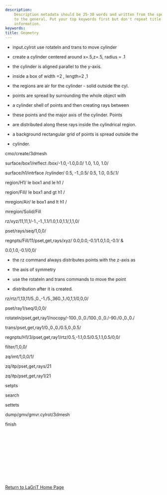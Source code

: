 ```yaml
---
description: 
    Description metadata should be 25-30 words and written from the specific
    to the general. Put your top keywords first but don't repeat title
    information.
keywords:  
title: Geometry
---
```




 


* input.cylrot use rotateln and trans to move cylinder


* create a cylinder centered around x=.5,z=.5, radius = .1


* the cylinder is aligned parallel to the y-axis.


* inside a box of width =2 , length=2 ,1


* the regions are air for the cylinder - solid outside the cyl.


* points are spread by surrounding the whole object with


* a cylinder shell of points and then creating rays between


* these points and the major axis of the cylinder. Points


* are distributed along these rays inside the cylindrical region.


* a background rectangular grid of points is spread outside the


* cylinder.

cmo/create/3dmesh

surface/box1/reflect /box/-1.0,-1.0,0.0/ 1.0, 1.0, 1.0/

surface/h1/intrface /cylinder/ 0.5, -1.,0.5/ 0.5, 1.0, 0.5/.1/

region/H1/ le box1 and le h1 /

region/Fill/ le box1 and gt h1 /

mregion/Air/ le box1 and lt h1 /

mregion/Solid/Fill

rz/xyz/11,11,1/-1.,-1.,1.1/1.0,1.0,1.1/,1,1,0/

pset/rays/seq/1,0,0/

regnpts/Fill/11/pset,get,rays/xyz/ 0.0,0.0,-0.1/1.0,1.0,-0.1/ &

0.0,1.0,-0.1/0,0/


* the rz command always distributes points with the z-axis as


* the axis of symmetry


* use the rotateln and trans commands to move the point


* distribution after it is created.

rz/rtz/1,13,11/5.,0.,-1./5.,360.,1./0,1,1/0,0,0/

pset/ray1/seq/0,0,0/

rotateln/pset,get,ray1/nocopy/-100.,0.,0./100.,0.,0./-90./0.,0.,0./

trans/pset,get,ray1/0.,0.,0./0.5,0.,0.5/

regnpts/H1/3/pset,get,ray1/rtz/0.5,-1.1,0.5/0.5,1.1,0.5/0,0/

filter/1,0,0/

zq/imt/1,0,0/1/

zq/itp/pset,get,rays/21

zq/itp/pset,get,ray1/21

setpts

search

settets

dump/gmv/gmvr.cylrot/3dmesh

finish

 
=

 

 

 

 

[Return to LaGriT Home Page](index.md)

 



